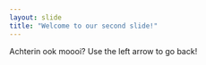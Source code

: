 ```yaml
---
layout: slide
title: "Welcome to our second slide!"
---
```

Achterin ook moooi?
Use the left arrow to go back!
